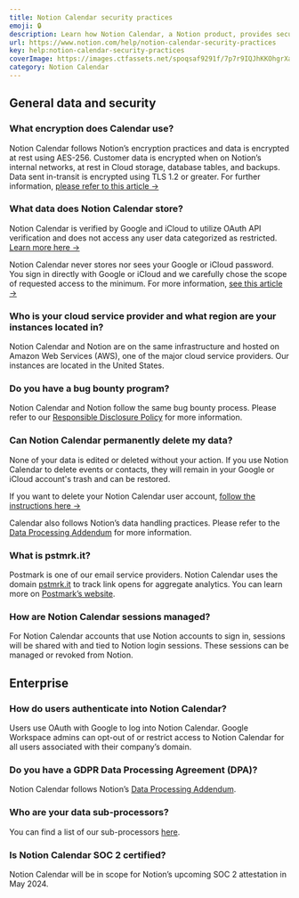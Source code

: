 ```yaml
---
title: Notion Calendar security practices
emoji: 🔒
description: Learn how Notion Calendar, a Notion product, provides secure access to your calendar and protects your data 🔒
url: https://www.notion.com/help/notion-calendar-security-practices
key: help:notion-calendar-security-practices
coverImage: https://images.ctfassets.net/spoqsaf9291f/7p7r9IQJhKKOhgrXa1QFoG/e8d045240fb448b29e0368488108e69e/notion-ai-security-practices.png
category: Notion Calendar
---
```


## General data and security

### What encryption does Calendar use?

Notion Calendar follows Notion’s encryption practices and data is encrypted at rest using AES-256. Customer data is encrypted when on Notion’s internal networks, at rest in Cloud storage, database tables, and backups. Data sent in-transit is encrypted using TLS 1.2 or greater. For further information, [please refer to this article →](https://www.notion.com/help/security-and-privacy)

### What data does Notion Calendar store?

Notion Calendar is verified by Google <!-- -->and iCloud<!-- --> to utilize OAuth API verification and does not access any user data categorized as restricted. [Learn more here →](https://support.google.com/cloud/answer/9110914)

Notion Calendar never stores nor sees your Google or iCloud password. You sign in directly with Google or iCloud and we carefully chose the scope of requested access to the minimum. For more information, [see this article →](https://www.notion.com/help/create-a-notion-calendar-account#create-a-notion-calendar-account-with-google)

### Who is your cloud service provider and what region are your instances located in?

Notion Calendar and Notion are on the same infrastructure and hosted on Amazon Web Services (AWS), one of the major cloud service providers. Our instances are located in the United States.

### Do you have a bug bounty program?

Notion Calendar and Notion follow the same bug bounty process. Please refer to our [Responsible Disclosure Policy](https://www.notion.com/Responsible-Disclosure-Policy-5f18bb6b86804eaf989c006131778b9c) for more information.

### Can Notion Calendar permanently delete my data?

None of your data is edited or deleted without your action. If you use Notion Calendar to delete events or contacts, they will remain in your Google or iCloud account's trash and can be restored.

If you want to delete your Notion Calendar user account, [follow the instructions here →](https://www.notion.com/help/manage-your-google-and-notion-calendar-accounts)

Calendar also follows Notion’s data handling practices. Please refer to the [Data Processing Addendum](https://www.notion.com/notion/Data-Processing-Addendum-361b540101274b1fa7e16b90402b0d99) for more information.

### What is pstmrk.it?

Postmark is one of our email service providers. Notion Calendar uses the domain [pstmrk.it](http://pstmrk.it/) to track link opens for aggregate analytics. You can learn more on [Postmark’s website](https://postmarkapp.com/support/article/1059-what-is-pstmrk-it).

### How are Notion Calendar sessions managed?

For Notion Calendar accounts that use Notion accounts to sign in, sessions will be shared with and tied to Notion login sessions. These sessions can be managed or revoked from Notion.

## Enterprise

### How do users authenticate into Notion Calendar?

Users use OAuth with Google to log into Notion Calendar. Google Workspace admins can opt-out of or restrict access to Notion Calendar for all users associated with their company’s domain.

### Do you have a GDPR Data Processing Agreement (DPA)?

Notion Calendar follows Notion’s [Data Processing Addendum](https://www.notion.com/notion/Data-Processing-Addendum-361b540101274b1fa7e16b90402b0d99).

### Who are your data sub-processors?

You can find a list of our sub-processors [here](https://www.notion.com/0430e1a7a00642d69daa1bb2f657b265?pvs=21).

### Is Notion Calendar SOC 2 certified?

Notion Calendar will be in scope for Notion’s upcoming SOC 2 attestation in May 2024.
